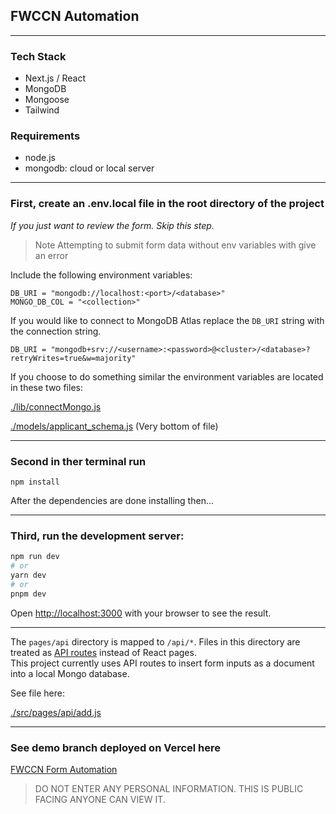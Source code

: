 ## FWCCN Automation

---

### Tech Stack
* Next.js / React
* MongoDB
* Mongoose
* Tailwind

### Requirements
* node.js
* mongodb: cloud or local server

---

### First, create an .env.local file in the root directory of the project
_If you just want to review the form. Skip this step._ 
>Note Attempting to submit form data without env variables with give an error

Include the following environment variables:
```env
DB_URI = "mongodb://localhost:<port>/<database>"
MONGO_DB_COL = "<collection>"
```

If you would like to connect to MongoDB Atlas replace the ```DB_URI``` string with
the connection string. 
```env
DB_URI = "mongodb+srv://<username>:<password>@<cluster>/<database>?retryWrites=true&w=majority"
```

If you choose to do something similar the environment variables are located in these two files:

[./lib/connectMongo.js](./lib/connectMongo.js)

[./models/applicant_schema.js](./models/applicant_schema.js) (Very bottom of file)

---

### Second in ther terminal run 
```npm install```

After the dependencies are done installing then...

---

### Third, run the development server:

```bash
npm run dev
# or
yarn dev
# or
pnpm dev
```

Open [http://localhost:3000](http://localhost:3000) with your browser to see the result.

---

The `pages/api` directory is mapped to `/api/*`. Files in this directory are treated as [API routes](https://nextjs.org/docs/api-routes/introduction) instead of React pages.</br>
This project currently uses API routes to insert form inputs as a document into a local Mongo database.

See file here:

[./src/pages/api/add.js](./src/pages/api/add.js)

---

### See demo branch deployed on Vercel here
 [FWCCN Form Automation](https://fwccn-automation.vercel.app/)

> DO NOT ENTER ANY PERSONAL INFORMATION. THIS IS PUBLIC FACING ANYONE CAN VIEW IT.
